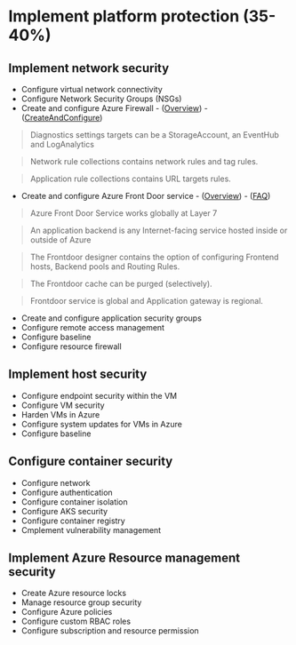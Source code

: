# Implement platform protection (35-40%) 

## Implement network security 

- Configure virtual network connectivity 
- Configure Network Security Groups (NSGs) 
- Create and configure Azure Firewall - ([Overview](https://docs.microsoft.com/en-us/azure/firewall/overview)) - ([CreateAndConfigure](https://docs.microsoft.com/en-us/azure/firewall/tutorial-firewall-deploy-portal))
>Diagnostics settings targets can be a StorageAccount, an EventHub and LogAnalytics

>Network rule collections contains network rules and tag rules.

>Application rule collections contains URL targets rules. 

- Create and configure Azure Front Door service - ([Overview](https://docs.microsoft.com/nb-no/azure/frontdoor/front-door-overview)) - ([FAQ](https://docs.microsoft.com/nb-no/azure/frontdoor/front-door-faq))

> Azure Front Door Service works globally at Layer 7

> An application backend is any Internet-facing service hosted inside or outside of Azure

> The Frontdoor designer contains the option of configuring Frontend hosts, Backend pools and Routing Rules.

> The Frontdoor cache can be purged (selectively).

> Frontdoor service is global and Application gateway is regional.

- Create and configure application security groups 
- Configure remote access management 
- Configure baseline 
- Configure resource firewall 

## Implement host security 

- Configure endpoint security within the VM 
- Configure VM security 
- Harden VMs in Azure 
- Configure system updates for VMs in Azure 
- Configure baseline 

## Configure container security 

- Configure network  
- Configure authentication 
- Configure container isolation 
- Configure AKS security 
- Configure container registry 
- Cmplement vulnerability management 

## Implement Azure Resource management security 

- Create Azure resource locks 
- Manage resource group security 
- Configure Azure policies  
- Configure custom RBAC roles 
- Configure subscription and resource permission
